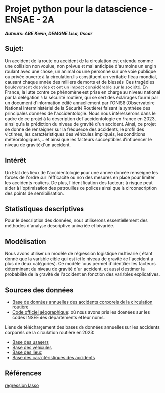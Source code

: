 # Projet python pour la datascience - ENSAE - 2A

**_Auteurs: ABE Kevin, DEMGNE Lisa, Oscar_**

## Sujet:
Un accident de la route ou accident de la circulation est entendu comme une collision non voulue, non prévue et mal anticipée d'au moins un engin roulant avec une chose, un animal ou une personne sur une voie publique ou privée ouverte à la circulation.Ils constituent un véritable fléau mondial, causant chaque année des milliers de morts et de blessés. Ces tragédies bouleversent des vies et ont un impact considérable sur la société. En France, la lutte contre ce phénomène est prise en charge au niveau national par la délégation à la sécurité routière, qui se sert des éclairages fourni par un document d'information édité annuellement par l'ONISR (Observatoire National Interministériel de la Sécurité Routière) faisant la synthèse des principales données de l'accidentologie.
Nous nous intéresserons dans le cadre de ce projet à la description de l'accidentologie en France en 2023, ainsi qu'a la prédiction du niveau de gravité d'un accident. Ainsi, ce projet se donne de renseigner sur la fréquence des accidents, le profil des victimes, les caractéristiques des véhicules impliqués, les conditions météorologiques,... et ainsi que les facteurs succeptibles d'influencer le niveau de gravité d'un accident.

## Intérêt
Un Etat des lieux de l'accidentologie pour une année donnée renseigne les forces de l'ordre sur l'éfficacité ou non des mesures en place pour limiter les accidents routiers. De plus, l'identification des facteurs à risque peut aider à l'optimisation des patrouilles de polices ainsi que la circonscription des points de sensibilisation.

## Statistiques descriptives
Pour le description des données, nous utiliserons essentiellement des méthodes d'analyse descriptive univariée et bivariée.

## Modélisation
Nous avons utiliser un modèle de régression logistique multivarié ( étant donné que la variable cible qui est ici le niveau de gravité de l'accident a plus de deux catégories). Ce modèle nous permet d'identifier les facteurs déterminant du niveau de gravité d'un accident, et aussi d'estimer la probabilité de la gravité de l'accident en fonction des variables explicatives.

## Sources des données

- [Base de données annuelles des accidents corporels de la circulation routière](https://www.data.gouv.fr/fr/datasets/bases-de-donnees-annuelles-des-accidents-corporels-de-la-circulation-routiere-annees-de-2005-a-2023/?reuses_page=1#/resources)
- [Code officiel géographique](https://www.insee.fr/fr/metadonnees/source/operation/s2085/bases-donnees-ligne): où nous avons pris les données sur les codes INSEE des départements et leur noms.

Liens de téléchargement des bases de données annuelles sur les accidents corporels de la circulation routière en 2023:
- [Base des usagers](https://www.data.gouv.fr/fr/datasets/r/68848e2a-28dd-4efc-9d5f-d512f7dbe66f)
- [Base des véhicules](https://www.data.gouv.fr/fr/datasets/r/146a42f5-19f0-4b3e-a887-5cd8fbef057b)
- [Base des lieux](https://www.data.gouv.fr/fr/datasets/r/8bef19bf-a5e4-46b3-b5f9-a145da4686bc)
- [Base des caractéristiques des accidents](https://www.data.gouv.fr/fr/datasets/r/104dbb32-704f-4e99-a71e-43563cb604f2)

## Références

[regression lasso](https://www.ibm.com/fr-fr/topics/lasso-regression)


